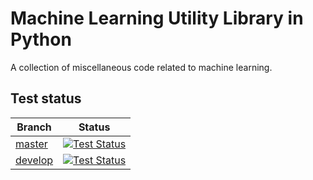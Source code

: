 # Machine Learning Utility Library in Python

A collection of miscellaneous code related to machine learning.

## Test status

Branch | Status
--- | ---
[master](https://github.com/rlan/pyml/tree/master) | [![Test Status](https://travis-ci.org/rlan/pyml.svg?branch=master)](https://travis-ci.org/rlan/pyml)
[develop](https://github.com/rlan/pyml/tree/develop) | [![Test Status](https://travis-ci.org/rlan/pyml.svg?branch=develop)](https://travis-ci.org/rlan/pyml)
